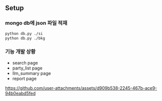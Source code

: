 ## Setup

### mongo db에 json 파일 적재
```bash
python db.py ./si
python db.py ./bkg
```

### 기능 개발 상황
- search page
- party_list page
- llm_summary page
- report page


https://github.com/user-attachments/assets/d909b538-2245-467b-ace9-94b0eabd5fed

